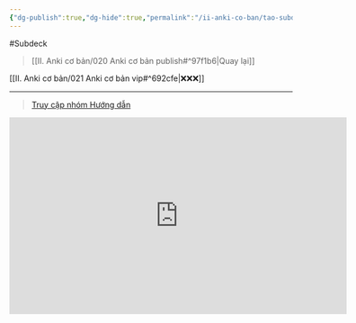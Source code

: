 ```yaml
---
{"dg-publish":true,"dg-hide":true,"permalink":"/ii-anki-co-ban/tao-subdeck-may-tinh/","hide":true,"dgPassFrontmatter":true}
---
```


#Subdeck 

> [[II. Anki cơ bản/020 Anki cơ bản publish#^97f1b6\|Quay lại]]

[[II. Anki cơ bản/021 Anki cơ bản vip#^692cfe\|❌❌❌]]

___

> [Truy cập nhóm Hướng dẫn](https://www.facebook.com/100006970567626/videos/1309708296640380/)

<iframe width="600" height="350" src="https://www.youtube.com/embed/7ARNBRTn1Rg" title="Tạo Subdeck (máy tính)" frameborder="0" allow="accelerometer; autoplay; clipboard-write; encrypted-media; gyroscope; picture-in-picture; web-share" allowfullscreen></iframe>